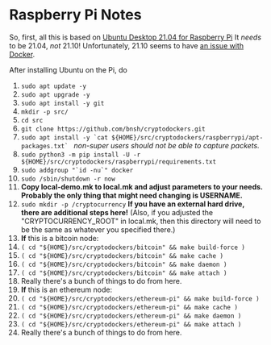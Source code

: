 # Raspberry Pi Notes

So, first, all this is based on [Ubuntu Desktop 21.04 for Raspberry Pi](https://ubuntu.com/download/raspberry-pi) It *needs* to be 21.04, *not* 21.10! Unfortunately, 21.10 seems to have [an issue with Docker](https://forum.storj.io/t/ubuntu-21-10-os-update-problem-with-the-node/15763).

After installing Ubuntu on the Pi, do

1. `sudo apt update -y`
2. `sudo apt upgrade -y`
3. `sudo apt install -y git`
4. `mkdir -p src/`
5. `cd src`
6. `git clone https://github.com/bnsh/cryptodockers.git`
7. ```sudo apt install -y `cat ${HOME}/src/cryptodockers/raspberrypi/apt-packages.txt` ```
   *non-super users should _not_ be able to capture packets.*
8. `sudo python3 -m pip install -U -r ${HOME}/src/cryptodockers/raspberrypi/requirements.txt`
9. ```sudo addgroup "`id -nu`" docker```
10. ```sudo /sbin/shutdown -r now```
11. **Copy local-demo.mk to local.mk and adjust parameters to your needs. Probably the only thing that might need changing is USERNAME.**
12. ```sudo mkdir -p /cryptocurrency``` **If you have an external hard drive, there are additional steps here!** (Also, if you adjusted the "CRYPTOCURRENCY_ROOT" in local.mk, then this directory will need to be the same as whatever you specified there.)
13. **If** this is a bitcoin node:
14. ```( cd "${HOME}/src/cryptodockers/bitcoin" && make build-force )```
15. ```( cd "${HOME}/src/cryptodockers/bitcoin" && make cache )```
16. ```( cd "${HOME}/src/cryptodockers/bitcoin" && make daemon )```
17. ```( cd "${HOME}/src/cryptodockers/bitcoin" && make attach )```
18. Really there's a bunch of things to do from here.
19. **If** this is an ethereum node:
20. ```( cd "${HOME}/src/cryptodockers/ethereum-pi" && make build-force )```
21. ```( cd "${HOME}/src/cryptodockers/ethereum-pi" && make cache )```
22. ```( cd "${HOME}/src/cryptodockers/ethereum-pi" && make daemon )```
23. ```( cd "${HOME}/src/cryptodockers/ethereum-pi" && make attach )```
24. Really there's a bunch of things to do from here.
